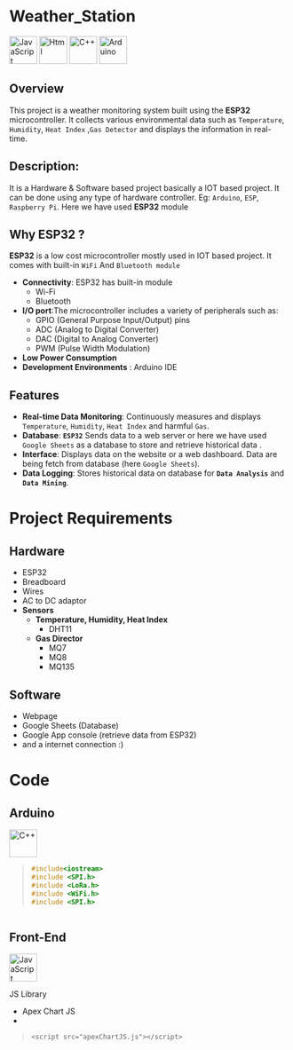 # Weather_Station

<div align="left">

<img src="https://cdn.jsdelivr.net/gh/devicons/devicon@latest/icons/javascript/javascript-original.svg" height="50px" alt="JavaScript"  />


<img src="https://cdn.jsdelivr.net/gh/devicons/devicon@latest/icons/html5/html5-original.svg" height="50px" alt="Html"  />
          

<img src="https://cdn.jsdelivr.net/gh/devicons/devicon@latest/icons/cplusplus/cplusplus-original.svg" height="50px" alt="C++" />  

<img src="https://cdn.jsdelivr.net/gh/devicons/devicon@latest/icons/arduino/arduino-original-wordmark.svg" height="50px" alt="Arduino" />  
    
</div>
          





## Overview
This project is a weather monitoring system built using the **ESP32** microcontroller. 
It collects various environmental data such as `Temperature`, `Humidity`, `Heat Index` ,`Gas Detector` and displays the information in real-time.






## Description:
It is a Hardware & Software based project basically a IOT based project. 
It can be done using any type of hardware controller. Eg: `Arduino`, `ESP`, `Raspberry Pi`.
Here we have used **ESP32** module 




## Why ESP32 ?
**ESP32** is a low cost microcontroller mostly used in IOT based project. It comes with built-in `WiFi` And `Bluetooth module` 
- **Connectivity**: ESP32 has built-in module 
  - Wi-Fi 
  - Bluetooth 
- **I/O port**:The microcontroller includes a variety of peripherals such as:
  - GPIO (General Purpose Input/Output) pins
  - ADC (Analog to Digital Converter)
  - DAC (Digital to Analog Converter)
  - PWM (Pulse Width Modulation)
- **Low Power Consumption**
- **Development Environments** : Arduino IDE





## Features
- **Real-time Data Monitoring**: Continuously measures and displays `Temperature`, `Humidity`, `Heat Index` and harmful `Gas`.
- **Database**: **`ESP32`** Sends data to a web server or here we have used `Google Sheets` as a database to store and retrieve historical data .
- **Interface**: Displays data on the website or a web dashboard. Data are being fetch from database (here `Google Sheets`).
- **Data Logging**: Stores historical data on database for **`Data Analysis`** and **`Data Mining`**.



# Project Requirements
## Hardware
- ESP32 
- Breadboard
- Wires
- AC to DC adaptor 
- **Sensors**
  - **Temperature, Humidity, Heat Index**
    - DHT11
  - **Gas Director**
    - MQ7
    - MQ8
    - MQ135



## Software 
- Webpage 
- Google Sheets (Database)
- Google App console (retrieve data from ESP32)
- and a internet connection :)


# Code 
## Arduino

<img src="https://cdn.jsdelivr.net/gh/devicons/devicon@latest/icons/cplusplus/cplusplus-original.svg" height="50px" alt="C++" />  


> ``` C++
> #include<iostream>
> #include <SPI.h>
> #include <LoRa.h>
> #include <WiFi.h>
> #include <SPI.h>



> ```




## Front-End 

<img src="https://cdn.jsdelivr.net/gh/devicons/devicon@latest/icons/javascript/javascript-original.svg" height="50px" alt="JavaScript"  />

JS Library 
- Apex Chart JS 
- 

> ```Js 
> <script src="apexChartJS.js"></script>
> ```